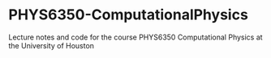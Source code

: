# PHYS6350-ComputationalPhysics
Lecture notes and code for the course PHYS6350 Computational Physics at the University of Houston
